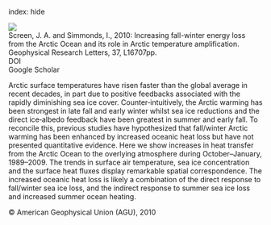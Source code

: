 index: hide

<div class="Citation">
    <div class="Citation-thumb CitationThumb-linked"  data-href="https://doi.org/10.1029/2010gl044136">
      <img src="https://static.claimspace.cloud/climate-study-static/refs/thumbs/10/Screen_and_Simmonds_2010-thumb.png" />
    </div>

  <div class="Citation-body">
    <div class="Citation-text">Screen, J. A. and Simmonds, I., 2010: Increasing fall-winter energy loss from the Arctic Ocean and its role in Arctic temperature amplification. <span class="Article-journal">Geophysical Research Letters, </span><span class="Article-volume">37, </span>L16707pp.</div>
    <div class="Citation-links">
      <div class="CitationLink" data-href="https://doi.org/10.1029/2010gl044136">
        <div class="CitationLink-icon CitationLink-Doi"></div>
        <div class="CitationLink-text">DOI</div>
      </div>
      <div class="CitationLink" data-href="https://scholar.google.com/scholar?q=10.1029/2010gl044136">
        <div class="CitationLink-icon CitationLink-Scholar"></div>
        <div class="CitationLink-text">Google Scholar</div>
      </div>
    </div>
  </div>
</div>

Arctic surface temperatures have risen faster than the global average in recent decades, in part due to positive feedbacks associated with the rapidly diminishing sea ice cover. Counter‐intuitively, the Arctic warming has been strongest in late fall and early winter whilst sea ice reductions and the direct ice‐albedo feedback have been greatest in summer and early fall. To reconcile this, previous studies have hypothesized that fall/winter Arctic warming has been enhanced by increased oceanic heat loss but have not presented quantitative evidence. Here we show increases in heat transfer from the Arctic Ocean to the overlying atmosphere during October–January, 1989–2009. The trends in surface air temperature, sea ice concentration and the surface heat fluxes display remarkable spatial correspondence. The increased oceanic heat loss is likely a combination of the direct response to fall/winter sea ice loss, and the indirect response to summer sea ice loss and increased summer ocean heating.

<div class="Citation-copy">
&copy; American Geophysical Union (AGU), 2010
</div>
